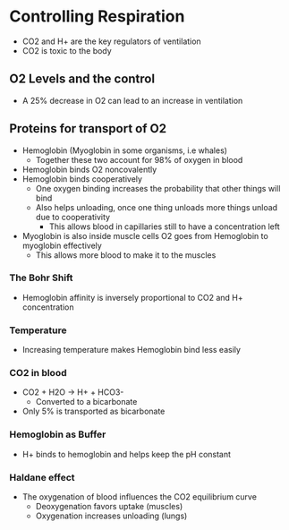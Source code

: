 # Controlling Respiration
+ CO2 and H+ are the key regulators of ventilation
+ CO2 is toxic to the body

## O2 Levels and the control
+ A 25% decrease in O2 can lead to an increase in ventilation

## Proteins for transport of O2
+ Hemoglobin (Myoglobin in some organisms, i.e whales)
    + Together these two account for 98% of oxygen in blood
+ Hemoglobin binds O2 noncovalently
+ Hemoglobin binds cooperatively
    + One oxygen binding increases the probability that other things will bind
    + Also helps unloading, once one thing unloads more things unload due to
      cooperativity
        + This allows blood in capillaries still to have a concentration left
+ Myoglobin is also inside muscle cells O2 goes from Hemoglobin to myoglobin
  effectively
    + This allows more blood to make it to the muscles


### The Bohr Shift
+ Hemoglobin affinity is inversely proportional to CO2 and H+ concentration

### Temperature
+ Increasing temperature makes Hemoglobin bind less easily

### CO2 in blood
+ CO2 + H2O -> H+ + HCO3-
    + Converted to a bicarbonate
+ Only 5% is transported as bicarbonate

### Hemoglobin as Buffer
+ H+ binds to hemoglobin and helps keep the pH constant

### Haldane effect
+ The oxygenation of blood influences the CO2 equilibrium curve
    + Deoxygenation favors uptake (muscles)
    + Oxygenation increases unloading (lungs)
